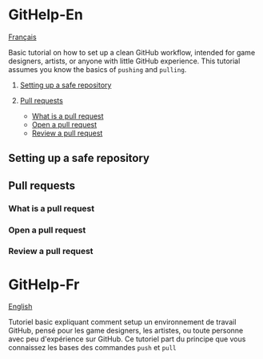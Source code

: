 # GitHelp-En

[Français](#GitHelp-Fr)

Basic tutorial on how to set up a clean GitHub workflow, intended for game designers, artists, or anyone with little GitHub experience. This tutorial assumes you know the basics of `pushing` and `pulling`.

1. [Setting up a safe repository](##Setting-up-a-safe-repository)

2. [Pull requests](##Pull-requests)
   - [What is a pull request](###What-is-a-pull-request)
   - [Open a pull request](###Open-a-pull-request)
   - [Review a pull request](###Review-a-pull-request)
  
## Setting up a safe repository

## Pull requests
### What is a pull request
### Open a pull request
### Review a pull request














# GitHelp-Fr

[English](#GitHelp-En)

Tutoriel basic expliquant comment setup un environnement de travail GitHub, pensé pour les game designers, les artistes, ou toute personne avec peu d'expérience sur GitHub. Ce tutoriel part du principe que vous connaissez les bases des commandes `push` et `pull`
